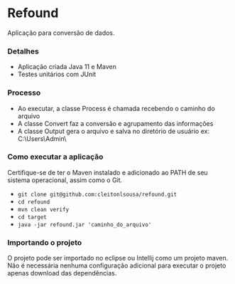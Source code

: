 # Refound
Aplicação para conversão de dados.

### Detalhes

- Aplicação criada Java 11 e Maven
- Testes unitários com JUnit

### Processo

- Ao executar, a classe Process é chamada recebendo o caminho do arquivo
- A classe Convert faz a conversão e agrupamento das informações
- A classe Output gera o arquivo e salva no diretório de usuário ex: C:\Users\Admin\

### Como executar a aplicação
Certifique-se de ter o Maven instalado e adicionado ao PATH de seu sistema operacional, assim como o Git.

- `git clone git@github.com:cleitonlsousa/refound.git`
- `cd refound`
- `mvn clean verify`
- `cd target`
- `java -jar refound.jar 'caminho_do_arquivo'`

### Importando o projeto

O projeto pode ser importado no eclipse ou Intellij como um projeto maven. Não é necessária nenhuma configuração
adicional para executar o projeto apenas download das dependências.